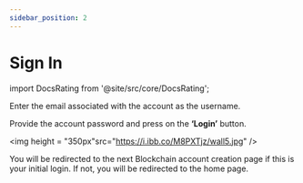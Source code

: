 ```yaml
---
sidebar_position: 2
---
```


#  Sign In

import DocsRating from '@site/src/core/DocsRating';

Enter the email associated with the account as the username.

Provide the account password and press on the **‘Login’** button.


<p align="center">

<img height = "350px"src="https://i.ibb.co/M8PXTjz/wall5.jpg" /> 
</p>


You will be redirected to the next Blockchain account creation page if this is your initial login. If not, you will be redirected to the home page. 

<DocsRating pageName="WalletApp-SignIn"/>
